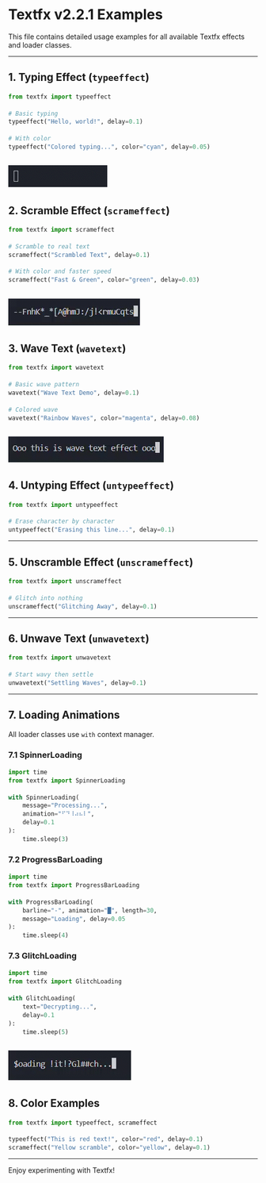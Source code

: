 # Textfx v2.2.1 Examples

This file contains detailed usage examples for all available Textfx effects and loader classes.

---

## 1. Typing Effect (`typeeffect`)

```python
from textfx import typeeffect

# Basic typing
typeeffect("Hello, world!", delay=0.1)

# With color
typeeffect("Colored typing...", color="cyan", delay=0.05)
```
![Alt text](assets/typee.gif)
---

## 2. Scramble Effect (`scrameffect`)

```python
from textfx import scrameffect

# Scramble to real text
scrameffect("Scrambled Text", delay=0.1)

# With color and faster speed
scrameffect("Fast & Green", color="green", delay=0.03)
```
![Alt text](assets/Scrame.gif)
---

## 3. Wave Text (`wavetext`)

```python
from textfx import wavetext

# Basic wave pattern
wavetext("Wave Text Demo", delay=0.1)

# Colored wave
wavetext("Rainbow Waves", color="magenta", delay=0.08)
```
![Alt text](assets/wave.gif)
---

## 4. Untyping Effect (`untypeeffect`)

```python
from textfx import untypeeffect

# Erase character by character
untypeeffect("Erasing this line...", delay=0.1)
```

---

## 5. Unscramble Effect (`unscrameffect`)

```python
from textfx import unscrameffect

# Glitch into nothing
unscrameffect("Glitching Away", delay=0.1)
```

---

## 6. Unwave Text (`unwavetext`)

```python
from textfx import unwavetext

# Start wavy then settle
unwavetext("Settling Waves", delay=0.1)
```

---

## 7. Loading Animations

All loader classes use `with` context manager.

### 7.1 SpinnerLoading

```python
import time
from textfx import SpinnerLoading

with SpinnerLoading(
    message="Processing...",
    animation="⠋⠙⠸⠴⠦⠇",
    delay=0.1
):
    time.sleep(3)
```

### 7.2 ProgressBarLoading

```python
import time
from textfx import ProgressBarLoading

with ProgressBarLoading(
    barline="-", animation="█", length=30,
    message="Loading", delay=0.05
):
    time.sleep(4)
```

### 7.3 GlitchLoading

```python
import time
from textfx import GlitchLoading

with GlitchLoading(
    text="Decrypting...",
    delay=0.1
):
    time.sleep(5)
```
![Alt text](assets/glitch.gif)
---

## 8. Color Examples

```python
from textfx import typeeffect, scrameffect

typeeffect("This is red text!", color="red", delay=0.1)
scrameffect("Yellow scramble", color="yellow", delay=0.1)
```

---

Enjoy experimenting with Textfx!
